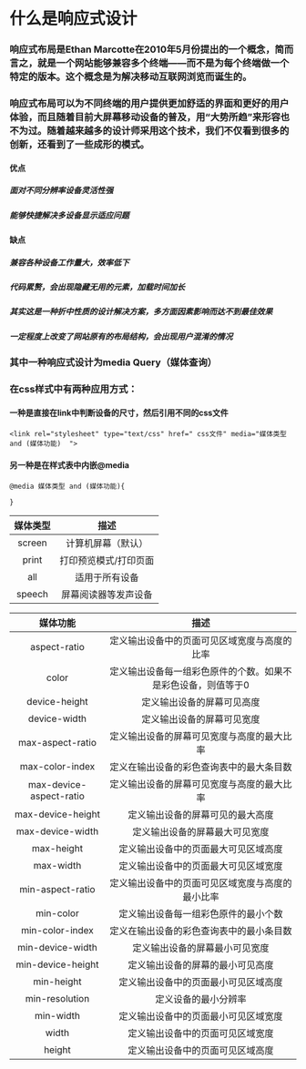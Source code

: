 # 什么是响应式设计

### 响应式布局是Ethan Marcotte在2010年5月份提出的一个概念，简而言之，就是一个网站能够兼容多个终端——而不是为每个终端做一个特定的版本。这个概念是为解决移动互联网浏览而诞生的。
### 响应式布局可以为不同终端的用户提供更加舒适的界面和更好的用户体验，而且随着目前大屏幕移动设备的普及，用“大势所趋”来形容也不为过。随着越来越多的设计师采用这个技术，我们不仅看到很多的创新，还看到了一些成形的模式。

#### 优点
##### 面对不同分辨率设备灵活性强
##### 能够快捷解决多设备显示适应问题

#### 缺点
##### 兼容各种设备工作量大，效率低下
#####  代码累赘，会出现隐藏无用的元素，加载时间加长
#####  其实这是一种折中性质的设计解决方案，多方面因素影响而达不到最佳效果
#####  一定程度上改变了网站原有的布局结构，会出现用户混淆的情况

### 其中一种响应式设计为media Query（媒体查询）
### 在css样式中有两种应用方式：

####  一种是直接在link中判断设备的尺寸，然后引用不同的css文件

```
<link rel="stylesheet" type="text/css" href=" css文件" media="媒体类型 and (媒体功能)  ">

```
#### 另一种是在样式表中内嵌@media

```
@media 媒体类型 and (媒体功能){
    
}

```
| 媒体类型  | 描述|
|:-:|:-:|
|screen |  计算机屏幕（默认）|
|print      |  打印预览模式/打印页面|
|all |适用于所有设备|
|speech|屏幕阅读器等发声设备|



|媒体功能|  描述|
|:-:|:-:|
|aspect-ratio    |定义输出设备中的页面可见区域宽度与高度的比率|
|color   |定义输出设备每一组彩色原件的个数。如果不是彩色设备，则值等于0|
|device-height   |定义输出设备的屏幕可见高度|
|device-width    |定义输出设备的屏幕可见宽度|
|max-aspect-ratio|定义输出设备的屏幕可见宽度与高度的最大比率    |
|max-color-index |定义在输出设备的彩色查询表中的最大条目数|
|max-device-aspect-ratio |定义输出设备的屏幕可见宽度与高度的最大比率|
|max-device-height   |定义输出设备的屏幕可见的最大高度|
|max-device-width    |定义输出设备的屏幕最大可见宽度|
|max-height  |定义输出设备中的页面最大可见区域高度|
|max-width  |定义输出设备中的页面最大可见区域宽度|
|min-aspect-ratio   |定义输出设备中的页面可见区域宽度与高度的最小比率|
|min-color | 定义输出设备每一组彩色原件的最小个数 |
|min-color-index |定义在输出设备的彩色查询表中的最小条目数|
|min-device-width   |定义输出设备的屏幕最小可见宽度|
|min-device-height   |定义输出设备的屏幕的最小可见高度|
|min-height |定义输出设备中的页面最小可见区域高度|
|min-resolution  |定义设备的最小分辨率|
|min-width   |定义输出设备中的页面最小可见区域宽度|
|width   |定义输出设备中的页面可见区域宽度|
|height|定义输出设备中的页面可见区域高度|
